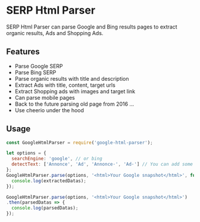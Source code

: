 # SERP Html Parser

SERP Html Parser can parse Google and Bing results pages to extract organic results, Ads and
Shopping Ads.

## Features

* Parse Google SERP
* Parse Bing SERP
* Parse organic results with title and description
* Extract Ads with title, content, target urls
* Extract Shopping ads with images and target link
* Can parse mobile pages
* Back to the future parsing old page from 2016 ...
* Use cheerio under the hood

## Usage

```javascript
const GoogleHtmlParser = require('google-html-parser');

let options = {
  searchEngine: 'google', // or bing
  detectText: ['Annonce', 'Ad', 'Annonce·', 'Ad·'] // You can add some other language for re-count feature
};
GoogleHtmlParser.parse(options, '<html>Your Google snapshot</html>', function(err, extractedDatas){
  console.log(extractedDatas);
});

GoogleHtmlParser.parse(options, '<html>Your Google snapshot</html>')
.then(parsedDatas => {
  console.log(parsedDatas);
});

```

